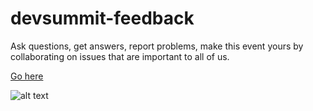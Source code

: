 # devsummit-feedback

Ask questions, get answers, report problems, make this event yours by collaborating on issues that are important to all of us.

[Go here](https://github.com/Esri/devsummit-feedback/issues)

![alt text](https://pbs.twimg.com/profile_images/513091223930671104/NXIDZ3tJ_400x400.jpeg)
